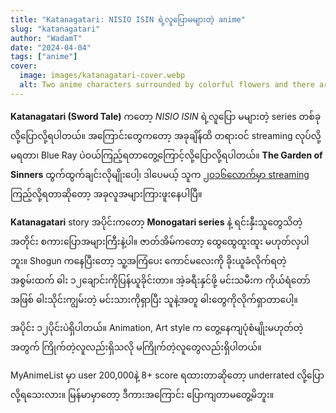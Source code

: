 ```yaml
---
title: "Katanagatari: NISIO ISIN ရဲ့လူပြောမများတဲ့ anime"
slug: "katanagatari"
author: "WadamT"
date: "2024-04-04"
tags: ["anime"]
cover:
  image: images/katanagatari-cover.webp
  alt: Two anime characters surrounded by colorful flowers and there are birds and rabbits
---
```

**Katanagatari (Sword Tale)** ကတော့ *NISIO ISIN* ရဲ့လူပြော မများတဲ့ series တစ်ခုလို့ပြောလို့ရပါတယ်။ အကြောင်းတွေက​တော့ အခုချိန်ထိ တရားဝင် streaming လုပ်လို့မရတာ၊ Blue Ray ပဲဝယ်ကြည့်ရတာတွေ့ကြောင့်လို့ပြောလို့ရပါတယ်။ **The Garden of Sinners** ထွက်ထွက်ချင်းလိုမျိုး​ပေါ့၊ ဒါ​ပေမယ့် သူက [၂၀၁၆​လောက်မှာ streaming](https://www.animenewsnetwork.com/review/the-garden-of-sinners/movies-ovas-1-10/.123065) ကြည့်လို့ရတာဆို​တော့ အခုလူအများကြားဖူးနေပါပြီ။

**Katanagatari** story အပိုင်းကတော့ **Monogatari series** နဲ့ ရင်းနှီးသူတွေသိတဲ့အတိုင်း စကားပြောအများကြီးနဲ့ပါ။ ဇာတ်အိမ်ကတော့ ထွေထွေထူးထူး မဟုတ်လှပါဘူး။ Shogun ကနေပြီးတော့ သူ့အကြံ​ပေး​ ကောင်မ​လေးကို ခိုးယူခံလိုက်ရတဲ့ အစွမ်းထက် ဓါး ၁၂​ချောင်းကိုပြန်ယူခိုင်းတာ​။ အဲ့ခရီးနှင်ဖို့ မင်းသမီးက ကိုယ်ရံ​တော်အဖြစ် ဓါးသိုင်းကျွမ်းတဲ့ မင်းသားကိုရှာပြီး သူနဲ့အတူ ဓါး​တွေကိုလိုက်ရှာတာ​ပေါ့။

အပိုင်း ၁၂ပိုင်းပဲရှိပါတယ်။ Animation, Art style က ​တွေ့​နေကျပုံစံမျိုးမဟုတ်တဲ့အတွက် ကြိုက်တဲ့လူလည်းရှိသလို မကြိုက်တဲ့လူ​တွေလည်းရှိပါတယ်။

MyAnimeList မှာ user 200,000နဲ့ 8+ score ရထားတာဆို​တော့ underrated လို့​ပြောလို့ရ​သေးလား။ မြန်မာမှာ​တော့ ဒီကားအ​ကြောင်း ​ပြောကျတာမ​တွေ့မိဘူး။
